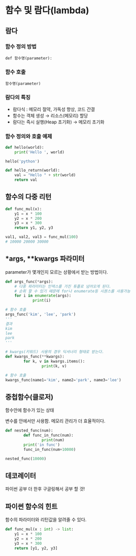 # 함수 및 람다(lambda)

## 람다

### 함수 정의 방법

`def 함수명(parameter):`

### 함수 호출

`함수명(parameter)`

### 람다의 특징

- 람다식 : 메모리 절약, 가독성 향상, 코드 간결
- 함수는 객체 생성 → 리소스(메모리) 할당
- 람다는 즉시 실행(Heap 초기화) → 메모리 초기화

### 함수 정의와 호출 예제

```python
def hello(world):
	print('Hello ', world)

hello('python')

def hello_return(world):
	val = "Hello " + str(world)
	return val
```

## 함수의 다중 리턴

```python
def func_mul(x):
	y1 = x * 100
	y2 = x * 200
	y3 = x * 300
	return y1, y2, y3

val1, val2, val3 = func_mul(100)
# 10000 20000 30000
```

## *args, **kwargs 파라미터

parameter가 몇개인지 모르는 상황에서 받는 방법이다.

```python
def args_func(*args):
	# 다중 파라미터는 인덱스를 가진 튜플로 넘어오게 된다.
	# 순회 할 수 있기 때문에 for나 enumerate등 시퀀스를 사용가능
	for i in enumerate(args):
			print(i)

# 함수 호출
args_func('kim', 'lee', 'park')
'''
결과
kim
lee
park
'''

# kwargs(키워드) 사용의 경우 딕셔너리 형태로 받는다.
def kwargs_func(**kwargs):
		for k, v in kwargs.items():
				print(k, v)

# 함수 호출
kwargs_func(name1='kim', name2='park', name3='lee')
```

## 중첩함수(클로저)

함수안에 함수가 있는 상태

변수를 안에서만 사용함. 메모리 관리가 더 효율적이다.

```python
def nested_func(num):
		def func_in_func(num):
				print(num)
		print('in func')
		func_in_func(num+10000)

nested_func(10000)
```

## 데코레이터

파이썬 공부 더 한후 구글링해서 공부 할 것!

## 파이썬 함수의 힌트

함수의 파라미터와 리턴값을 알려줄 수 있다.

```python
def func_mul(x : int) -> list:
	y1 = x * 100
	y2 = x * 200
	y3 = x * 300
	return [y1, y2, y3]
```
